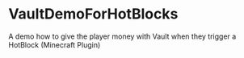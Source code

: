 # VaultDemoForHotBlocks
A demo how to give the player money with Vault when they trigger a HotBlock (Minecraft Plugin)
